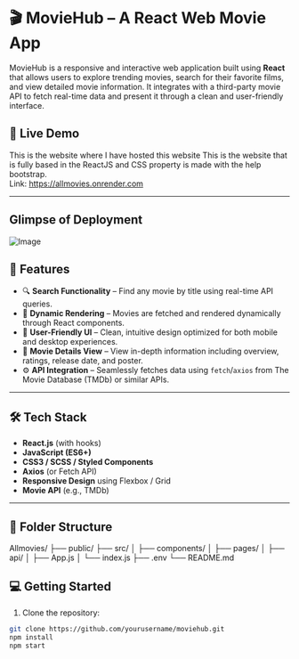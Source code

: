# 🎬 MovieHub – A React Web Movie App

MovieHub is a responsive and interactive web application built using **React** that allows users to explore trending movies, search for their favorite films, and view detailed movie information. It integrates with a third-party movie API to fetch real-time data and present it through a clean and user-friendly interface.

## 🚀 Live Demo
This is the website where I have hosted this website This is the website that is fully based in the ReactJS and CSS property is made with the help bootstrap. <br/>
Link: https://allmovies.onrender.com

---
## Glimpse of Deployment
![Image](https://github.com/user-attachments/assets/06d226e4-263f-4764-8a71-7b4cd4b3442e)

## 📌 Features

- 🔍 **Search Functionality** – Find any movie by title using real-time API queries.
- 🧠 **Dynamic Rendering** – Movies are fetched and rendered dynamically through React components.
- 🎨 **User-Friendly UI** – Clean, intuitive design optimized for both mobile and desktop experiences.
- 📄 **Movie Details View** – View in-depth information including overview, ratings, release date, and poster.
- ⚙️ **API Integration** – Seamlessly fetches data using `fetch`/`axios` from The Movie Database (TMDb) or similar APIs.

---

## 🛠️ Tech Stack

- **React.js** (with hooks)
- **JavaScript (ES6+)**
- **CSS3 / SCSS / Styled Components**
- **Axios** (or Fetch API)
- **Responsive Design** using Flexbox / Grid
- **Movie API** (e.g., TMDb)

---

## 📂 Folder Structure
Allmovies/
├── public/
├── src/
│ ├── components/
│ ├── pages/
│ ├── api/
│ ├── App.js
│ └── index.js
├── .env
└── README.md

## 💻 Getting Started

1. Clone the repository:
```bash
git clone https://github.com/yourusername/moviehub.git
npm install
npm start



